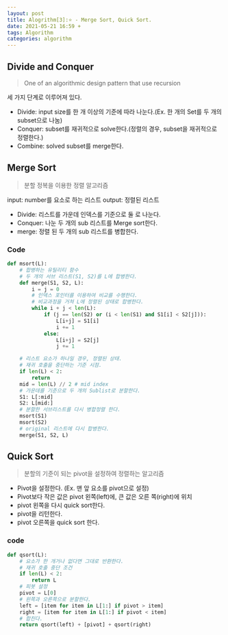 ```yaml
---
layout: post
title: Alogrithm[3]:⭐ - Merge Sort, Quick Sort. 
date: 2021-05-21 16:59 +
tags: Algorithm
categories: algorithm
---
```


## Divide and Conquer

>One of an algorithmic design pattern that use recursion

세 가지 단계로 이루어져 있다.

- Divide: input size를 한 개 이상의 기준에 따라 나눈다.(Ex. 한 개의 Set를 두 개의 subset으로 나눔)
- Conquer: subset를 재귀적으로 solve한다.(정렬의 경우, subset을 재귀적으로 정렬한다.)
- Combine: solved subset를 merge한다.

## Merge Sort

>분할 정복을 이용한 정렬 알고리즘

input: number를 요소로 하는 리스트
output: 정렬된 리스트

- Divide: 리스트를 가운데 인덱스를 기준으로 둘 로 나눈다.
- Conquer: 나눈 두 개의 sub 리스트를 Merge sort한다.
- merge: 정렬 된 두 개의 sub 리스트를 병합한다.

### Code

```py
def msort(L):
    # 합병하는 유틸리티 함수
    # 두 개의 서브 리스트(S1, S2)를 L에 합병한다.
    def merge(S1, S2, L):
        i = j = 0
        # 인덱스 포인터를 이용하여 비교를 수행한다.
        # 비교과정을 거쳐 L에 정렬된 상태로 합병한다.
        while i + j < len(L):
            if (j == len(S2) or (i < len(S1) and S1[i] < S2[j])):
                L[i+j] = S1[i]
                i += 1
            else:
                L[i+j] = S2[j]
                j += 1

    # 리스트 요소가 하나일 경우, 정렬된 상태.
    # 재귀 호출을 중단하는 기준 시점.
    if len(L) < 2:
        return
    mid = len(L) // 2 # mid index
    # 가운데를 기준으로 두 개의 Sublist로 분할한다.
    S1: L[:mid] 
    S2: L[mid:]
    # 분할한 서브리스트를 다시 병합정렬 한다.
    msort(S1)
    msort(S2)
    # original 리스트에 다시 합병한다.
    merge(S1, S2, L)
```

## Quick Sort

>분할의 기준이 되는 pivot을 설정하여 정렬하는 알고리즘

- Pivot을 설정한다. (Ex. 맨 앞 요소를 pivot으로 설정)
- Pivot보다 작은 값은 pivot 왼쪽(left)에, 큰 값은 오른 쪽(right)에 위치
- pivot 왼쪽을 다시 quick sort한다.
- pivot을 리턴한다.
- pivot 오른쪽을 quick sort 한다.

### code

```py
def qsort(L):
    # 요소가 한 개거나 없다면 그대로 반환한다.
    # 재귀 호출 중단 조건
    if len(L) < 2:
        return L
    # 피봇 설정
    pivot = L[0]
    # 왼쪽과 오른쪽으로 분할한다.
    left = [item for item in L[1:] if pivot > item]
    right = [item for item in L[1:] if pivot < item]
    # 합친다.
    return qsort(left) + [pivot] + qsort(right)
```
